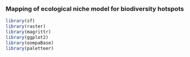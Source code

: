 ### Mapping of ecological niche model for biodiversity hotspots

```r
library(sf)
library(raster)
library(magrittr)
library(ggplot2)
library(oompaBase)
library(paletteer)
```

#### 

```r

```